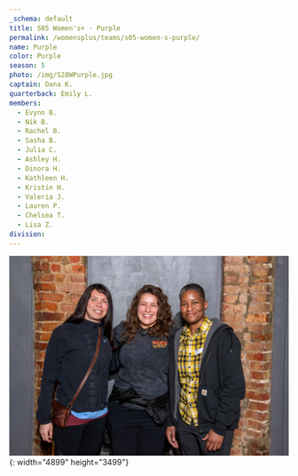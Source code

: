 ```yaml
---
_schema: default
title: S05 Women's+ - Purple
permalink: /womensplus/teams/s05-women-s-purple/
name: Purple
color: Purple
season: 5
photo: /img/S28WPurple.jpg
captain: Dana K.
quarterback: Emily L.
members:
  - Evynn B.
  - Nik B.
  - Rachel B.
  - Sasha B.
  - Julia C.
  - Ashley H.
  - Dinora H.
  - Kathleen H.
  - Kristin H.
  - Valeria J.
  - Lauren P.
  - Chelsea T.
  - Lisa Z.
division:
---
```

![](/img/da2-7095.jpg){: width="4899" height="3499"}